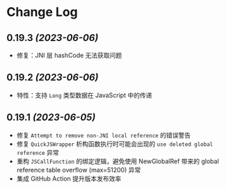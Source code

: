 # Change Log

## 0.19.3 *(2023-06-06)*

- 修复：JNI 层 hashCode 无法获取问题

## 0.19.2 *(2023-06-06)*

- 特性：支持 `Long` 类型数据在 JavaScript 中的传递

## 0.19.1 *(2023-06-05)*

- 修复 `Attempt to remove non-JNI local reference` 的错误警告
- 修复 `QuickJSWrapper` 析构函数执行时可能会出现的 `use deleted global reference` 异常
- 重构 `JSCallFunction` 的绑定逻辑，避免使用 NewGlobalRef 带来的 global reference table overflow (max=51200) 异常
- 集成 GitHub Action 提升版本发布效率